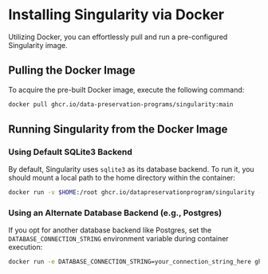 # Installing Singularity via Docker

Utilizing Docker, you can effortlessly pull and run a pre-configured Singularity image.

## Pulling the Docker Image

To acquire the pre-built Docker image, execute the following command:

```bash
docker pull ghcr.io/data-preservation-programs/singularity:main
```

## Running Singularity from the Docker Image
### Using Default SQLite3 Backend

By default, Singularity uses `sqlite3` as its database backend. To run it, you should mount a local path to the home directory within the container:

```bash
docker run -v $HOME:/root ghcr.io/datapreservationprogram/singularity -h
```

### Using an Alternate Database Backend (e.g., Postgres)

If you opt for another database backend like Postgres, set the `DATABASE_CONNECTION_STRING` environment variable during container execution:
```bash
docker run -e DATABASE_CONNECTION_STRING=your_connection_string_here ghcr.io/datapreservationprogram/singularity -h
```
